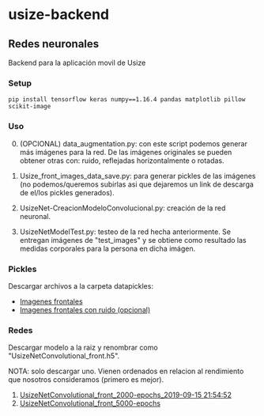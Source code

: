# usize-backend
## Redes neuronales
Backend para la aplicación movil de Usize

### Setup
```
pip install tensorflow keras numpy==1.16.4 pandas matplotlib pillow scikit-image
```

### Uso

0. (OPCIONAL) data_augmentation.py: con este script podemos generar más imágenes para la red. De las imágenes originales se pueden obtener otras con: ruido, reflejadas horizontalmente o rotadas.

1. Usize_front_images_data_save.py: para generar pickles de las imágenes (no podemos/queremos subirlas asi que dejaremos un link de descarga de el/los pickles generados).

2. UsizeNet-CreacionModeloConvolucional.py: creación de la red neuronal.

3. UsizeNetModelTest.py: testeo de la red hecha anteriormente. Se entregan imágenes de "test_images" y se obtiene como resultado las medidas corporales para la persona en dicha imágen.

### Pickles

Descargar archivos a la carpeta datapickles: 

+ [Imagenes frontales](https://drive.google.com/file/d/12aMl37fvd3z6eTWK9H8qYttKu8RmgVsF/view?usp=sharing)
+ [Imagenes frontales con ruido (opcional)](https://drive.google.com/file/d/1yH9E5uAeWv9HVilKXZENn5phSFidwVIU/view?usp=sharing)


### Redes

Descargar modelo a la raiz y renombrar como "UsizeNetConvolutional_front.h5".

NOTA: solo descargar uno. Vienen ordenados en relacion al rendimiento que nosotros consideramos (primero es mejor).

1. [UsizeNetConvolutional_front_2000-epochs_2019-09-15 21:54:52](https://drive.google.com/file/d/1F1_Wee-C2d2fTkWkaZcA24z503aeigKn/view?usp=sharing)
2. [UsizeNetConvolutional_front_5000-epochs](https://drive.google.com/file/d/1zBSbCMZS2Jw8rIbhBDTuB63fYvTSY3Iz/view?usp=sharing)